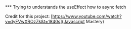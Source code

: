 \*\*\* Trying to understands the useEffect how to async fetch

Credit for this project: [https://www.youtube.com/watch?v=dyFVwXROzZk&t=1840s](Javascript Mastery)
